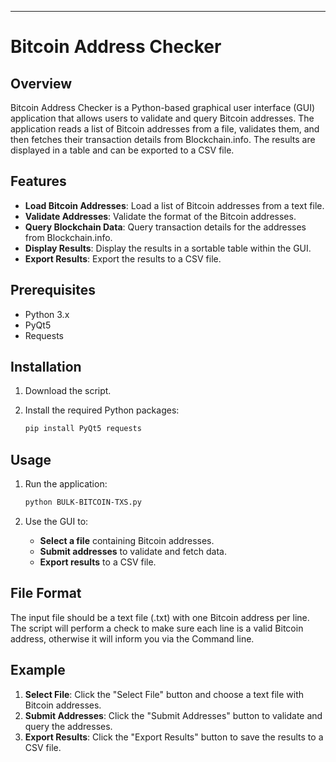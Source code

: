 ---

# Bitcoin Address Checker

## Overview

Bitcoin Address Checker is a Python-based graphical user interface (GUI) application that allows users to validate and query Bitcoin addresses. The application reads a list of Bitcoin addresses from a file, validates them, and then fetches their transaction details from Blockchain.info. The results are displayed in a table and can be exported to a CSV file.

## Features

- **Load Bitcoin Addresses**: Load a list of Bitcoin addresses from a text file.
- **Validate Addresses**: Validate the format of the Bitcoin addresses.
- **Query Blockchain Data**: Query transaction details for the addresses from Blockchain.info.
- **Display Results**: Display the results in a sortable table within the GUI.
- **Export Results**: Export the results to a CSV file.

## Prerequisites

- Python 3.x
- PyQt5
- Requests

## Installation

1. Download the script.

2. Install the required Python packages:

   ```bash
   pip install PyQt5 requests
   ```

## Usage

1. Run the application:

   ```bash
   python BULK-BITCOIN-TXS.py
   ```

2. Use the GUI to:
   - **Select a file** containing Bitcoin addresses.
   - **Submit addresses** to validate and fetch data.
   - **Export results** to a CSV file.

## File Format

The input file should be a text file (.txt) with one Bitcoin address per line.
The script will perform a check to make sure each line is a valid Bitcoin address, otherwise it will inform you via the Command line.

## Example

1. **Select File**: Click the "Select File" button and choose a text file with Bitcoin addresses.
2. **Submit Addresses**: Click the "Submit Addresses" button to validate and query the addresses.
3. **Export Results**: Click the "Export Results" button to save the results to a CSV file.
